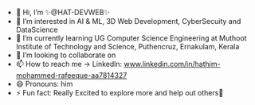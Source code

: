- 👋 Hi, I’m ✨@HAT-DEVWEB✨
- 👀 I’m interested in AI & ML, 3D Web Development, CyberSecuity and DataScience
- 🌱 I’m currently learning UG Computer Science Engineering at Muthoot Institute of Technology and Science, Puthencruz, Ernakulam, Kerala
- 💞️ I’m looking to collaborate on 
- 📫 How to reach me -> Linkedln: www.linkedin.com/in/hathim-mohammed-rafeeque-aa7814327
- 😄 Pronouns: him
- ⚡ Fun fact: Really Excited to explore more and help out others🤩

<!---
HAT-DEVWEB/HAT-DEVWEB is a ✨ special ✨ repository because its `README.md` (this file) appears on your GitHub profile.
You can click the Preview link to take a look at your changes.
--->
